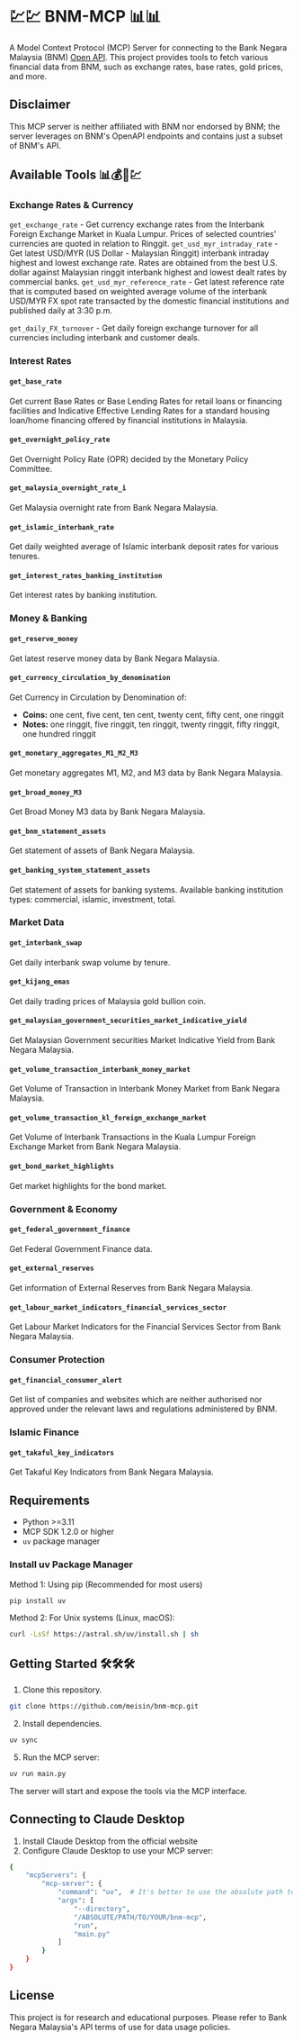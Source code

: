 # 💹💹 BNM-MCP 📊📊

A Model Context Protocol (MCP) Server for connecting to the Bank Negara Malaysia (BNM) [Open API](https://apikijangportal.bnm.gov.my/openapi).
This project provides tools to fetch various financial data from BNM, such as exchange rates, base rates, gold prices, and more.

## Disclaimer
This MCP server is neither affiliated with BNM nor endorsed by BNM; the server leverages on BNM's OpenAPI endpoints and contains just a subset of BNM's API. 

## Available Tools 📊💰🏦💹

### Exchange Rates & Currency

`get_exchange_rate` - Get currency exchange rates from the Interbank Foreign Exchange Market in Kuala Lumpur. Prices of selected countries' currencies are quoted in relation to Ringgit.
`get_usd_myr_intraday_rate` - Get latest USD/MYR (US Dollar - Malaysian Ringgit) interbank intraday highest and lowest exchange rate. Rates are obtained from the best U.S. dollar against Malaysian ringgit interbank highest and lowest dealt rates by commercial banks.
`get_usd_myr_reference_rate` - Get latest reference rate that is computed based on weighted average volume of the interbank USD/MYR FX spot rate transacted by the domestic financial institutions and published daily at 3:30 p.m.

`get_daily_FX_turnover` - Get daily foreign exchange turnover for all currencies including interbank and customer deals.

### Interest Rates

#### `get_base_rate`
Get current Base Rates or Base Lending Rates for retail loans or financing facilities and Indicative Effective Lending Rates for a standard housing loan/home financing offered by financial institutions in Malaysia.

#### `get_overnight_policy_rate`
Get Overnight Policy Rate (OPR) decided by the Monetary Policy Committee.

#### `get_malaysia_overnight_rate_i`
Get Malaysia overnight rate from Bank Negara Malaysia.

#### `get_islamic_interbank_rate`
Get daily weighted average of Islamic interbank deposit rates for various tenures.

#### `get_interest_rates_banking_institution`
Get interest rates by banking institution.

### Money & Banking

#### `get_reserve_money`
Get latest reserve money data by Bank Negara Malaysia.

#### `get_currency_circulation_by_denomination`
Get Currency in Circulation by Denomination of:
- **Coins:** one cent, five cent, ten cent, twenty cent, fifty cent, one ringgit
- **Notes:** one ringgit, five ringgit, ten ringgit, twenty ringgit, fifty ringgit, one hundred ringgit

#### `get_monetary_aggregates_M1_M2_M3`
Get monetary aggregates M1, M2, and M3 data by Bank Negara Malaysia.

#### `get_broad_money_M3`
Get Broad Money M3 data by Bank Negara Malaysia.

#### `get_bnm_statement_assets`
Get statement of assets of Bank Negara Malaysia.

#### `get_banking_system_statement_assets`
Get statement of assets for banking systems. Available banking institution types: commercial, islamic, investment, total.

### Market Data

#### `get_interbank_swap`
Get daily interbank swap volume by tenure.

#### `get_kijang_emas`
Get daily trading prices of Malaysia gold bullion coin.

#### `get_malaysian_government_securities_market_indicative_yield`
Get Malaysian Government securities Market Indicative Yield from Bank Negara Malaysia.

#### `get_volume_transaction_interbank_money_market`
Get Volume of Transaction in Interbank Money Market from Bank Negara Malaysia.

#### `get_volume_transaction_kl_foreign_exchange_market`
Get Volume of Interbank Transactions in the Kuala Lumpur Foreign Exchange Market from Bank Negara Malaysia.

#### `get_bond_market_highlights`
Get market highlights for the bond market.

### Government & Economy

#### `get_federal_government_finance`
Get Federal Government Finance data.

#### `get_external_reserves`
Get information of External Reserves from Bank Negara Malaysia.

#### `get_labour_market_indicators_financial_services_sector`
Get Labour Market Indicators for the Financial Services Sector from Bank Negara Malaysia.

### Consumer Protection

#### `get_financial_consumer_alert`
Get list of companies and websites which are neither authorised nor approved under the relevant laws and regulations administered by BNM.

### Islamic Finance

#### `get_takaful_key_indicators`
Get Takaful Key Indicators from Bank Negara Malaysia.

## Requirements

- Python >=3.11
- MCP SDK 1.2.0 or higher
- `uv` package manager

### Install uv Package Manager

Method 1: Using pip (Recommended for most users)
```sh
pip install uv
```
Method 2: For Unix systems (Linux, macOS):
```sh
curl -LsSf https://astral.sh/uv/install.sh | sh
```

## Getting Started 🛠️🛠️🛠️

1. Clone this repository.
```sh
git clone https://github.com/meisin/bnm-mcp.git
```

2. Install dependencies.
```sh
uv sync
```

5. Run the MCP server:

```sh
uv run main.py
```

The server will start and expose the tools via the MCP interface.

## Connecting to Claude Desktop
1. Install Claude Desktop from the official website
2. Configure Claude Desktop to use your MCP server:
```sh
{
    "mcpServers": {
        "mcp-server": {
            "command": "uv",  # It's better to use the absolute path to the uv command
            "args": [
                "--directory",
                "/ABSOLUTE/PATH/TO/YOUR/bnm-mcp",
                "run",
                "main.py"
            ]
        }
    }
}
```

## License

This project is for research and educational purposes. Please refer to Bank Negara Malaysia's API terms of use for data usage policies.
